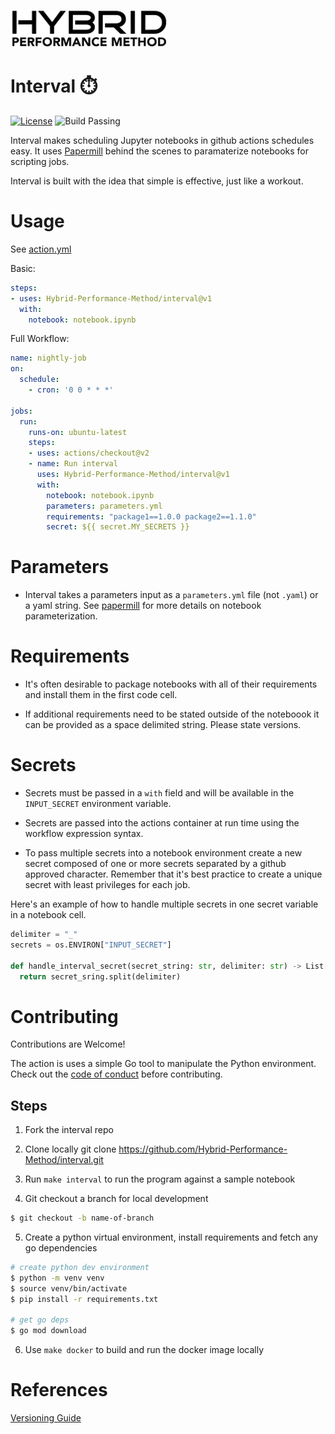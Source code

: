 ![HYBRID LOGO](/images/hybrid.png)
# Interval ⏱️

[![License](https://img.shields.io/badge/License-Apache%202.0-blue.svg)](https://opensource.org/licenses/Apache-2.0)
![Build Passing](https://github.com/Hybrid-Performance-Method/interval/workflows/build/badge.svg)

Interval makes scheduling Jupyter notebooks in github actions schedules easy. It uses [Papermill](https://github.com/nteract/papermill) behind the scenes to paramaterize notebooks for scripting jobs.

Interval is built with the idea that simple is effective, just like a workout.

# Usage
See [action.yml](action.yml)

Basic:  

```yaml
steps:
- uses: Hybrid-Performance-Method/interval@v1
  with:
    notebook: notebook.ipynb
```

Full Workflow:

```yaml
name: nightly-job
on:
  schedule:
    - cron: '0 0 * * *'

jobs:
  run:
    runs-on: ubuntu-latest
    steps:
    - uses: actions/checkout@v2
    - name: Run interval
      uses: Hybrid-Performance-Method/interval@v1
      with:
        notebook: notebook.ipynb
        parameters: parameters.yml
        requirements: "package1==1.0.0 package2==1.1.0"
        secret: ${{ secret.MY_SECRETS }}
```

# Parameters

- Interval takes a parameters input as a `parameters.yml` file (not `.yaml`) or a yaml string. See [papermill](https://github.com/nteract/papermill) for more details on notebook parameterization.

# Requirements

- It's often desirable to package notebooks with all of their requirements and install them in the first code cell.

- If additional requirements need to be stated outside of the noteboook it can be provided as a space delimited string. Please state versions. 

# Secrets

- Secrets must be passed in a `with` field and will be available in the `INPUT_SECRET` environment variable. 


- Secrets are passed into the actions container at run time using the workflow expression syntax.

- To pass multiple secrets into a notebook environment create a new secret composed of one or more secrets separated by a github approved character. 
Remember that it's best practice to create a unique secret with least privileges for each job.

Here's an example of how to handle multiple secrets in one secret variable in a notebook cell.

```python
delimiter = "_"
secrets = os.ENVIRON["INPUT_SECRET"]

def handle_interval_secret(secret_string: str, delimiter: str) -> List[str]:
  return secret_sring.split(delimiter)
```

# Contributing

Contributions are Welcome!

The action is uses a simple Go tool to manipulate the Python environment. Check out the [code of conduct](CONDUCT) before contributing.

## Steps

1. Fork the interval repo

2. Clone locally git clone https://github.com/Hybrid-Performance-Method/interval.git

3. Run `make interval` to run the program against a sample notebook

4. Git checkout a branch for local development 

```bash
$ git checkout -b name-of-branch
```

5. Create a python virtual environment, install requirements and fetch any go dependencies

```bash
# create python dev environment
$ python -m venv venv
$ source venv/bin/activate
$ pip install -r requirements.txt

# get go deps
$ go mod download
```

6. Use `make docker` to build and run the docker image locally

# References
[Versioning Guide](https://github.com/actions/toolkit/blob/master/docs/action-versioning.md)

